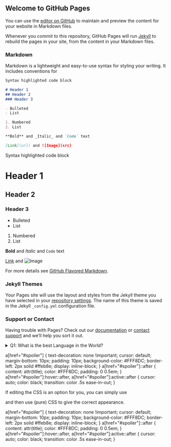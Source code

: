 ## Welcome to GitHub Pages

You can use the [editor on GitHub](https://github.com/ThetaFelius/ThetaFelius.github.io/edit/master/index.md) to maintain and preview the content for your website in Markdown files.

Whenever you commit to this repository, GitHub Pages will run [Jekyll](https://jekyllrb.com/) to rebuild the pages in your site, from the content in your Markdown files.

### Markdown

Markdown is a lightweight and easy-to-use syntax for styling your writing. It includes conventions for

```markdown
Syntax highlighted code block

# Header 1
## Header 2
### Header 3

- Bulleted
- List

1. Numbered
2. List

**Bold** and _Italic_ and `Code` text

[Link](url) and ![Image](src)
```

Syntax highlighted code block

# Header 1
## Header 2
### Header 3

- Bulleted
- List

1. Numbered
2. List

**Bold** and _Italic_ and `Code` text

[Link](url) and ![Image](src)


For more details see [GitHub Flavored Markdown](https://guides.github.com/features/mastering-markdown/).

### Jekyll Themes

Your Pages site will use the layout and styles from the Jekyll theme you have selected in your [repository settings](https://github.com/ThetaFelius/ThetaFelius.github.io/settings). The name of this theme is saved in the Jekyll `_config.yml` configuration file.

### Support or Contact

Having trouble with Pages? Check out our [documentation](https://help.github.com/categories/github-pages-basics/) or [contact support](https://github.com/contact) and we’ll help you sort it out.


<details> 
  <summary>Q1: What is the best Language in the World? </summary>
   A1: JavaScript 
</details>

a[href="#spoiler"] {
  text-decoration: none !important;
  cursor: default;
  margin-bottom: 10px;
  padding: 10px;
  background-color: #FFF8DC;
  border-left: 2px solid #ffeb8e;
  display: inline-block;
}
a[href="#spoiler"]::after {
  content: attr(title);
  color: #FFF8DC;
  padding: 0 0.5em;
}
a[href="#spoiler"]:hover::after,
a[href="#spoiler"]:active::after {
  cursor: auto;
  color: black;
  transition: color .5s ease-in-out;
}


	

If editing the CSS is an option for you, you can simply use

[](#spoiler "Spoiler Filled Text")

and then use (pure) CSS to give the correct appearance.

a[href="#spoiler"] {
  text-decoration: none !important;
  cursor: default;
  margin-bottom: 10px;
  padding: 10px;
  background-color: #FFF8DC;
  border-left: 2px solid #ffeb8e;
  display: inline-block;
}
a[href="#spoiler"]::after {
  content: attr(title);
  color: #FFF8DC;
  padding: 0 0.5em;
}
a[href="#spoiler"]:hover::after,
a[href="#spoiler"]:active::after {
  cursor: auto;
  color: black;
  transition: color .5s ease-in-out;
}

<p>
  <a href="#spoiler" title="Spoiler Filled Text"></a>
</p>
